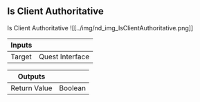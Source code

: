 ## Is Client Authoritative
Is Client Authoritative
![[../img/nd_img_IsClientAuthoritative.png]]

|Inputs||
|--|--|
| Target | Quest Interface |

|Outputs||
|--|--|
| Return Value | Boolean |
